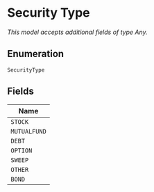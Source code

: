 
# Security Type

*This model accepts additional fields of type Any.*

## Enumeration

`SecurityType`

## Fields

| Name |
|  --- |
| `STOCK` |
| `MUTUALFUND` |
| `DEBT` |
| `OPTION` |
| `SWEEP` |
| `OTHER` |
| `BOND` |

